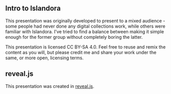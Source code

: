 ## Intro to Islandora

This presentation was originally developed to present to a mixed audience - some people had never done any digital collections work, while others were familiar with Islandora. I've tried to find a balance between making it simple enough for the former group without completely boring the latter.

This presentation is licensed CC BY-SA 4.0. Feel free to reuse and remix the content as you will, but please credit me and share your work under the same, or more open, licensing terms.

## reveal.js

This presentation was created in [reveal.js](http://lab.hakim.se/reveal-js/).
